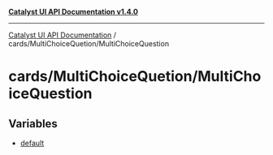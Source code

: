 [**Catalyst UI API Documentation v1.4.0**](../../../README.md)

---

[Catalyst UI API Documentation](../../../README.md) / cards/MultiChoiceQuetion/MultiChoiceQuestion

# cards/MultiChoiceQuetion/MultiChoiceQuestion

## Variables

- [default](variables/default.md)
